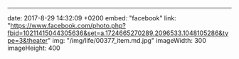 ---
date: 2017-8-29 14:32:09 +0200
embed: "facebook"
link: "https://www.facebook.com/photo.php?fbid=10211415044305636&set=a.1724665270289.2096533.1048105286&type=3&theater"
img: "/img/life/00377_item.md.jpg"
imageWidth: 300
imageHeight: 400
